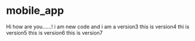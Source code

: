 # mobile_app
Hi how are you......!
i am new code
and i am a version3
this is version4
thi is version5
this is version6
this is version7
